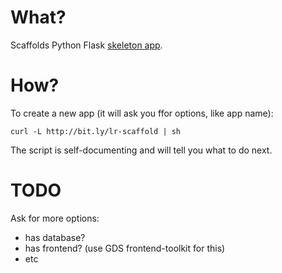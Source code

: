 # What?

Scaffolds Python Flask [skeleton app]().

# How?

To create a new app (it will ask you ffor options, like app name):

    curl -L http://bit.ly/lr-scaffold | sh


The script is self-documenting and will tell you what to do next.

# TODO

Ask for more options:
 - has database?
 - has frontend? (use GDS frontend-toolkit for this)
 - etc
